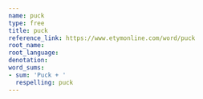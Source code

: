 ```yaml
---
name: puck
type: free
title: puck
reference_link: https://www.etymonline.com/word/puck
root_name: 
root_language: 
denotation: 
word_sums:
- sum: 'Puck + '
  respelling: puck
---
```

